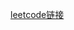 [leetcode链接](https://leetcode-cn.com/problems/zui-chang-bu-han-zhong-fu-zi-fu-de-zi-zi-fu-chuan-lcof/)
